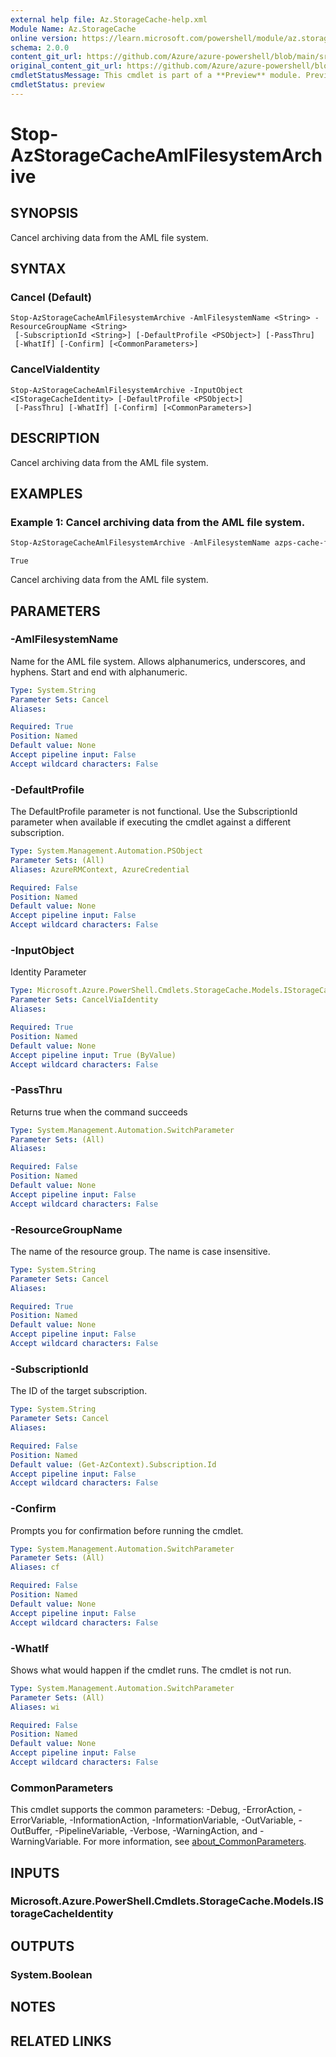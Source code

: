 ```yaml
---
external help file: Az.StorageCache-help.xml
Module Name: Az.StorageCache
online version: https://learn.microsoft.com/powershell/module/az.storagecache/stop-azstoragecacheamlfilesystemarchive
schema: 2.0.0
content_git_url: https://github.com/Azure/azure-powershell/blob/main/src/StorageCache/StorageCache/help/Stop-AzStorageCacheAmlFilesystemArchive.md
original_content_git_url: https://github.com/Azure/azure-powershell/blob/main/src/StorageCache/StorageCache/help/Stop-AzStorageCacheAmlFilesystemArchive.md
cmdletStatusMessage: This cmdlet is part of a **Preview** module. Preview versions aren't recommended for use in production environments. For more information, see https://aka.ms/azps-refstatus.
cmdletStatus: preview
---
```

# Stop-AzStorageCacheAmlFilesystemArchive

## SYNOPSIS
Cancel archiving data from the AML file system.

## SYNTAX

### Cancel (Default)
```
Stop-AzStorageCacheAmlFilesystemArchive -AmlFilesystemName <String> -ResourceGroupName <String>
 [-SubscriptionId <String>] [-DefaultProfile <PSObject>] [-PassThru]
 [-WhatIf] [-Confirm] [<CommonParameters>]
```

### CancelViaIdentity
```
Stop-AzStorageCacheAmlFilesystemArchive -InputObject <IStorageCacheIdentity> [-DefaultProfile <PSObject>]
 [-PassThru] [-WhatIf] [-Confirm] [<CommonParameters>]
```

## DESCRIPTION
Cancel archiving data from the AML file system.

## EXAMPLES

### Example 1: Cancel archiving data from the AML file system.
```powershell
Stop-AzStorageCacheAmlFilesystemArchive -AmlFilesystemName azps-cache-fs -ResourceGroupName azps_test_gp_storagecache -PassThru
```

```output
True
```

Cancel archiving data from the AML file system.

## PARAMETERS

### -AmlFilesystemName
Name for the AML file system.
Allows alphanumerics, underscores, and hyphens.
Start and end with alphanumeric.

```yaml
Type: System.String
Parameter Sets: Cancel
Aliases:

Required: True
Position: Named
Default value: None
Accept pipeline input: False
Accept wildcard characters: False
```

### -DefaultProfile
The DefaultProfile parameter is not functional.
Use the SubscriptionId parameter when available if executing the cmdlet against a different subscription.

```yaml
Type: System.Management.Automation.PSObject
Parameter Sets: (All)
Aliases: AzureRMContext, AzureCredential

Required: False
Position: Named
Default value: None
Accept pipeline input: False
Accept wildcard characters: False
```

### -InputObject
Identity Parameter

```yaml
Type: Microsoft.Azure.PowerShell.Cmdlets.StorageCache.Models.IStorageCacheIdentity
Parameter Sets: CancelViaIdentity
Aliases:

Required: True
Position: Named
Default value: None
Accept pipeline input: True (ByValue)
Accept wildcard characters: False
```

### -PassThru
Returns true when the command succeeds

```yaml
Type: System.Management.Automation.SwitchParameter
Parameter Sets: (All)
Aliases:

Required: False
Position: Named
Default value: None
Accept pipeline input: False
Accept wildcard characters: False
```

### -ResourceGroupName
The name of the resource group.
The name is case insensitive.

```yaml
Type: System.String
Parameter Sets: Cancel
Aliases:

Required: True
Position: Named
Default value: None
Accept pipeline input: False
Accept wildcard characters: False
```

### -SubscriptionId
The ID of the target subscription.

```yaml
Type: System.String
Parameter Sets: Cancel
Aliases:

Required: False
Position: Named
Default value: (Get-AzContext).Subscription.Id
Accept pipeline input: False
Accept wildcard characters: False
```

### -Confirm
Prompts you for confirmation before running the cmdlet.

```yaml
Type: System.Management.Automation.SwitchParameter
Parameter Sets: (All)
Aliases: cf

Required: False
Position: Named
Default value: None
Accept pipeline input: False
Accept wildcard characters: False
```

### -WhatIf
Shows what would happen if the cmdlet runs.
The cmdlet is not run.

```yaml
Type: System.Management.Automation.SwitchParameter
Parameter Sets: (All)
Aliases: wi

Required: False
Position: Named
Default value: None
Accept pipeline input: False
Accept wildcard characters: False
```

### CommonParameters
This cmdlet supports the common parameters: -Debug, -ErrorAction, -ErrorVariable, -InformationAction, -InformationVariable, -OutVariable, -OutBuffer, -PipelineVariable, -Verbose, -WarningAction, and -WarningVariable. For more information, see [about_CommonParameters](http://go.microsoft.com/fwlink/?LinkID=113216).

## INPUTS

### Microsoft.Azure.PowerShell.Cmdlets.StorageCache.Models.IStorageCacheIdentity

## OUTPUTS

### System.Boolean

## NOTES

## RELATED LINKS

